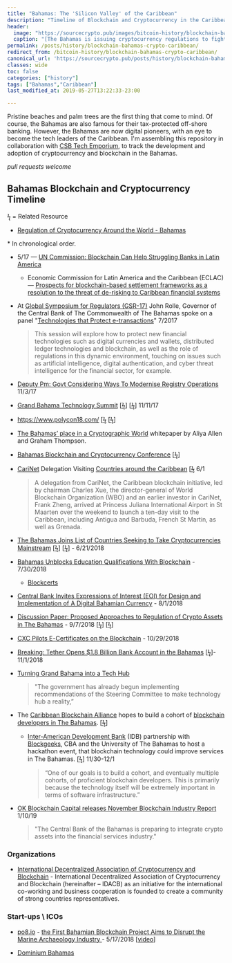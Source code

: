 ```yaml
---
title: "Bahamas: The 'Silicon Valley' of the Caribbean"
description: "Timeline of Blockchain and Cryptocurrency in the Caribbean."
header: 
  image: "https://sourcecrypto.pub/images/bitcoin-history/blockchain-bahamas-crypto-caribbean.png"
  caption: "[The Bahamas is issuing cryptocurrency regulations to fight fraudulent ICOs](https://thenextweb.com/hardfork/2018/11/09/bahamas-regulating-bitcoin/)"
permalink: /posts/history/blockchain-bahamas-crypto-caribbean/
redirect_from: /bitcoin-history/blockchain-bahamas-crypto-caribbean/
canonical_url: 'https://sourcecrypto.pub/posts/history/blockchain-bahamas-crypto-caribbean/'
classes: wide
toc: false
categories: ["history"]
tags: ["Bahamas","Caribbean"]
last_modified_at: 2019-05-27T13:22:33-23:00

---
```


Pristine beaches and palm trees are the first thing that come to mind. Of course, the Bahamas are also famous for their tax-protected off-shore banking. However, the Bahamas are now digital pioneers, with an eye to become the tech leaders of the Caribbean. I'm assembling this repository in collaboration with [CSB Tech Emporium](https://www.csbtechemporium.com/grand-bahama-silicon-valley-of-caribbean/), to track the development and adoption of cryptocurrency and blockchain in the Bahamas.

*pull requests welcome*

## Bahamas Blockchain and Cryptocurrency Timeline
ϟ = Related Resource

* [Regulation of Cryptocurrency Around the World - Bahamas](https://www.loc.gov/law/help/cryptocurrency/world-survey.php#bahamas)

\* In chronological order.

* 5/17 — [UN Commission: Blockchain Can Help Struggling Banks in Latin America](https://un-blockchain.org/2017/05/02/un-commission-blockchain-can-help-struggling-banks-in-latin-america/)
  * Economic Commission for Latin America and the Caribbean (ECLAC) — [Prospects for blockchain-based settlement frameworks as a resolution to the threat of de-risking to Caribbean financial systems](https://repositorio.cepal.org/bitstream/handle/11362/41139/1/LCCAR2017_2_en.pdf)
* At [Global Symposium for Regulators (GSR-17)](https://www.itu.int/en/itunews/Documents/2017/2017-ITUNewsPlus/GSR17/2017_ITUNewsPlus-gsr-en.pdf) John Rolle, Governor of the Central Bank of The Commonwealth of The Bahamas spoke on a panel "[Technologies that Protect e-transactions](https://www.itu.int/en/ITU-D/Conferences/GSR/Pages/GSR2017/Programme-Pre-Events.aspx#ChildVerticalTab_13)" 7/2017
  >This session will explore how to protect new financial technologies such as digital currencies and wallets, distributed ledger technologies and blockchain, as well as the role of regulations in this dynamic environment, touching on issues such as artificial intelligence, digital authentication, and cyber threat intelligence for the financial sector, for example. 

* [Deputy Pm: Govt Considering Ways To Modernise Registry Operations](http://www.tribune242.com/news/2017/nov/03/deputy-pm-govt-considering-ways-to-modernise/) 11/3/17

* [Grand Bahama Technology Summit](http://www.thebahamasweekly.com/publish/grand-bahama-bahamas/Grand_Bahama_Technology_Summit_Highlights56196.shtml) [[ϟ](http://www.thebahamasweekly.com/publish/community/Grand_Bahama_Technology_Summit_Brings_Hope_For_The_Future56209.shtml)] [[ϟ](https://www.bahamas.gov.bs/wps/portal/public/gov/government/news/tech%20summit%20set%20for%20november%20in%20gb/)] 11/11/17 

* https://www.polycon18.com/ [[ϟ](https://cryptocanucks.com/polycon-2018-first-securities-token-conference-bahamas-hosted-polymath/) [[ϟ](https://globenewswire.com/news-release/2018/02/22/1379685/0/en/Polymath-Grit-Capital-Announce-POLYCON18-the-First-Ever-Crypto-Event-for-Securities-Tokens.html)]

* [The Bahamas’ place in a Cryptographic World](http://www.grahamthompson.com/uploads/1609/doc/Bahamas_in_a_Cryptographic_World,_AAllen,_March_2018.pdf) whitepaper by Aliya Allen and Graham Thompson.

* [Bahamas Blockchain and Cryptocurrency Conference](https://blockchainbahamasconference.com/) [[ϟ](http://www.thebahamasweekly.com/publish/bis-news-updates/Bahamas_Blockchain_and_Cryptocurrency_Conference_Set_for_June_in_Grand_Bahama58249.shtml)]

* [CariNet](http://www.carinet.io/) Delegation Visiting [Countries around the Caribbean](https://www.prnewswire.com/news-releases/carinet-delegation-visiting-countries-around-the-caribbean-300657969.html) [[ϟ](https://www.caribbeannewsnow.com/2018/06/03/caribbean-blockchain-initiative-takes-show-on-the-road-around-the-region/) 6/1
  > A delegation from CariNet, the Caribbean blockchain initiative, led by chairman Charles Xue, the director-general of World Blockchain Organization (WBO) and an earlier investor in CariNet, Frank Zheng, arrived at Princess Juliana International Airport in St Maarten over the weekend to launch a ten-day visit to the Caribbean, including Antigua and Barbuda, French St Martin, as well as Grenada.

* [The Bahamas Joins List of Countries Seeking to Take Cryptocurrencies Mainstream](https://cagrvalue.com/the-bahamas-central-bank-cryptocurrencies/) [[ϟ](http://www.bahamas.gov.bs/wps/portal/public/gov/government/news/digital%20currency%20to%20be%20introduced%2C%20says%20dpm/)] [[ϟ](http://www.jamaicaobserver.com/latestnews/Bahamas_to_introduce_digital_currency?profile=1373)] - 6/21/2018 

* [Bahamas Unblocks Education Qualifications With Blockchain](http://www.tribune242.com/news/2018/jul/30/bahamas-unblocks-education-qualifications-with/) - 7/30/2018
  * [Blockcerts](https://www.blockcerts.org/)

* [Central Bank Invites Expressions of Interest (EOI) for Design and Implementation of A Digital Bahamian Currency](https://www.centralbankbahamas.com/news.php?id=16442&cmd=view) - 8/1/2018

* [Discussion Paper: Proposed Approaches to Regulation of 
Crypto Assets in The Bahamas](https://www.centralbankbahamas.com/download/065758600.pdf) - 9/7/2018  [[ϟ](https://news.bitcoin.com/bahamas-releases-discussion-paper-on-crypto-asset-regulation/)] [[ϟ](https://www.centralbankbahamas.com/news.php?id=16453&cmd=view)]

* [CXC Pilots E-Certificates on the Blockchain](https://www.cxc.org/cxc-pilots-e-certificates-on-the-blockchain/) - 10/29/2018

* [Breaking: Tether Opens $1.8 Billion Bank Account in the Bahamas](https://www.ccn.com/breaking-tether-confirms-its-banking-at-nassau-based-deltec-bank/) [[ϟ](https://blokt.com/news/damage-control-tether-limited-announces-partnership-with-bahamas-based-deltec-bank-trust-limited)]- 11/1/2018

* [Turning Grand Bahama into a Tech Hub](https://magneticmediatv.com/2018/11/turning-grand-bahama-into-a-tech-hub/)
  >"The government has already begun implementing recommendations of the Steering Committee to make technology hub a reality,”

* The [Caribbean Blockchain Alliance](https://allianceblockchain.org/) hopes to build a cohort of [blockchain developers in The Bahamas](https://thenassauguardian.com/2018/11/30/cba-wants-to-build-cohort-of-blockchain-developers-in-bahamas/). [[ϟ](https://bitcoinexchangeguide.com/caribbean-blockchain-alliance-cba-looks-to-turn-bahamas-into-a-distributed-ledger-leader/)]
  * [Inter-American Development Bank](https://www.iadb.org/) (IDB) partnership with [Blockgeeks](http://www.blockgeeks.com/), CBA and the University of The Bahamas to host a hackathon event, that blockchain technology could improve services in The Bahamas. [[ϟ](http://www.news9.com/story/39554251/idb-and-cba-collaborate-with-blockgeeks-to-launch-blockchain-technology-course-hackathon)] 11/30-12/1 
    >“One of our goals is to build a cohort, and eventually multiple cohorts, of proficient blockchain developers. This is primarily because the technology itself will be extremely important in terms of software infrastructure.”

* [OK Blockchain Capital releases November Blockchain Industry Report](https://www.thechainmagazine.com/ok-blockchain-capital-releases-november-blockchain-industry-report/?platform=hootsuite) 1/10/19
  >"The Central Bank of the Bahamas is preparing to integrate crypto assets into the financial services industry."

### Organizations

* [International Decentralized Association of Cryptocurrency and Blockchain](https://idacb.com/) - International Decentralized Association of Cryptocurrency and Blockchain (hereinafter – IDACB) as an initiative for the international co-working and business cooperation is founded to create a community of strong countries representatives.


### Start-ups \ ICOs

* [po8.io](http://po8.io) - [the First Bahamian Blockchain Project Aims to Disrupt the Marine Archaeology Industry ](https://www.prnewswire.com/news-releases/po8-the-first-bahamian-blockchain-project-aims-to-disrupt-the-marine-archaeology-industry-300631449.html) - 5/17/2018  [[video](https://www.youtube.com/watch?v=H05fpguk320)]

* [Dominium Bahamas](https://uploads-ssl.webflow.com/59a68d67ca51d80001e98965/5ae8bda6d99a3d2330d7a75b_Domineum%20Whitepaper%201_2.pdf)
